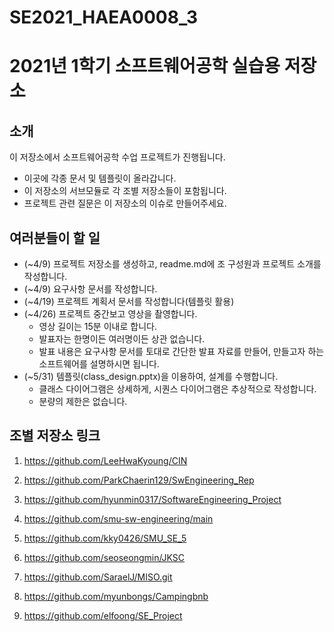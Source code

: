 # SE2021_HAEA0008_3
2021년 1학기 소프트웨어공학 실습용 저장소
===========


소개
---

이 저장소에서 소프트웨어공학 수업 프로젝트가 진행됩니다.

- 이곳에 각종 문서 및 템플릿이 올라갑니다.
- 이 저장소의 서브모듈로 각 조별 저장소들이 포함됩니다.
- 프로젝트 관련 질문은 이 저장소의 이슈로 만들어주세요.

여러분들이 할 일
---

+ (~4/9) 프로젝트 저장소를 생성하고, readme.md에 조 구성원과 프로젝트 소개를 작성합니다.
+ (~4/9) 요구사항 문서를 작성합니다.
+ (~4/19) 프로젝트 계획서 문서를 작성합니다(템플릿 활용)
+ (~4/26) 프로젝트 중간보고 영상을 촬영합니다. 
  + 영상 길이는 15분 이내로 합니다.
  + 발표자는 한명이든 여러명이든 상관 없습니다.
  + 발표 내용은 요구사항 문서를 토대로 간단한 발표 자료를 만들어, 만들고자 하는 소프트웨어를 설명하시면 됩니다. 
+ (~5/31) 템플릿(class_design.pptx)을 이용하여, 설계를 수행합니다.
  + 클래스 다이어그램은 상세하게, 시퀀스 다이어그램은 추상적으로 작성합니다.
  + 분량의 제한은 없습니다.

조별 저장소 링크
---
1. https://github.com/LeeHwaKyoung/CIN

2. https://github.com/ParkChaerin129/SwEngineering_Rep

3. https://github.com/hyunmin0317/SoftwareEngineering_Project

4. https://github.com/smu-sw-engineering/main

5. https://github.com/kky0426/SMU_SE_5

6. https://github.com/seoseongmin/JKSC

7. https://github.com/SaraelJ/MISO.git

8. https://github.com/myunbongs/Campingbnb

9. https://github.com/elfoong/SE_Project




